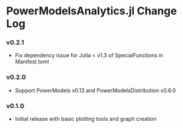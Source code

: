 PowerModelsAnalytics.jl Change Log
==================================

### v0.2.1
- Fix dependency issue for Julia < v1.3 of SpecialFunctions in Manifest.toml

### v0.2.0
- Support PowerModels v0.13 and PowerModelsDistribution v0.6.0

### v0.1.0
- Initial release with basic plotting tools and graph creation

